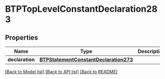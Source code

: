 # BTPTopLevelConstantDeclaration283

## Properties
Name | Type | Description | Notes
------------ | ------------- | ------------- | -------------
**declaration** | [**BTPStatementConstantDeclaration273**](BTPStatementConstantDeclaration273.md) |  | [optional] 

[[Back to Model list]](../README.md#documentation-for-models) [[Back to API list]](../README.md#documentation-for-api-endpoints) [[Back to README]](../README.md)


